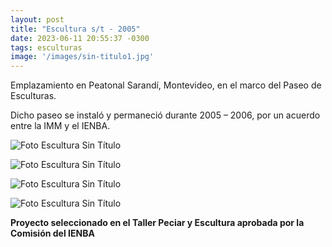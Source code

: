 ```yaml
---
layout: post
title: "Escultura s/t - 2005"
date: 2023-06-11 20:55:37 -0300
tags: esculturas
image: '/images/sin-titulo1.jpg'
---
```

Emplazamiento en Peatonal Sarandí, Montevideo, en el marco del Paseo de Esculturas.

Dicho paseo se instaló y permaneció durante 2005 – 2006, por un acuerdo entre la IMM y el IENBA.


![Foto Escultura Sin Título](/images/sin-titulo2.jpg)

![Foto Escultura Sin Título](/images/sin-titulo3.jpg)

![Foto Escultura Sin Título](/images/sin-titulo4.jpg)

![Foto Escultura Sin Título](/images/sin-titulo5.jpg)


**Proyecto seleccionado en el Taller Peciar y Escultura aprobada por la Comisión del IENBA**
